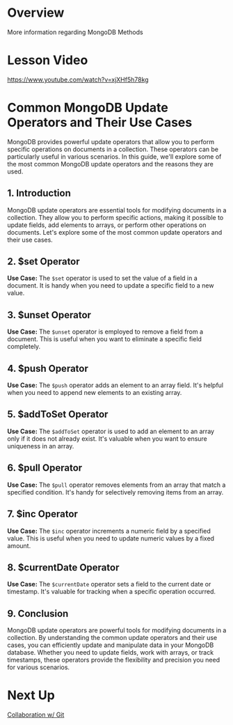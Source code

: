 

# Overview

More information regarding MongoDB Methods

# Lesson Video

https://www.youtube.com/watch?v=xjXHf5h78kg

# Common MongoDB Update Operators and Their Use Cases

MongoDB provides powerful update operators that allow you to perform specific operations on documents in a collection. These operators can be particularly useful in various scenarios. In this guide, we'll explore some of the most common MongoDB update operators and the reasons they are used.

## 1. Introduction

MongoDB update operators are essential tools for modifying documents in a collection. They allow you to perform specific actions, making it possible to update fields, add elements to arrays, or perform other operations on documents. Let's explore some of the most common update operators and their use cases.

## 2. $set Operator

**Use Case:** The `$set` operator is used to set the value of a field in a document. It is handy when you need to update a specific field to a new value.

## 3. $unset Operator

**Use Case:** The `$unset` operator is employed to remove a field from a document. This is useful when you want to eliminate a specific field completely.

## 4. $push Operator

**Use Case:** The `$push` operator adds an element to an array field. It's helpful when you need to append new elements to an existing array.

## 5. $addToSet Operator

**Use Case:** The `$addToSet` operator is used to add an element to an array only if it does not already exist. It's valuable when you want to ensure uniqueness in an array.

## 6. $pull Operator

**Use Case:** The `$pull` operator removes elements from an array that match a specified condition. It's handy for selectively removing items from an array.

## 7. $inc Operator

**Use Case:** The `$inc` operator increments a numeric field by a specified value. This is useful when you need to update numeric values by a fixed amount.

## 8. $currentDate Operator

**Use Case:** The `$currentDate` operator sets a field to the current date or timestamp. It's valuable for tracking when a specific operation occurred.

## 9. Conclusion

MongoDB update operators are powerful tools for modifying documents in a collection. By understanding the common update operators and their use cases, you can efficiently update and manipulate data in your MongoDB database. Whether you need to update fields, work with arrays, or track timestamps, these operators provide the flexibility and precision you need for various scenarios.

# Next Up

[Collaboration w/ Git](https://www.notion.so/Collaboration-w-Git-d643212174e940409169d5c44ea55a16?pvs=21)